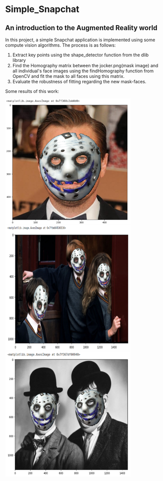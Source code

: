 # Simple_Snapchat
## An introduction to the Augmented Reality world
In this project, a simple Snapchat application is implemented using some compute vision algorithms. The process is as follows:
1. Extract key points using the shape_detector function from the dlib library
2. Find the Homography matrix between the jocker.png(mask image) and all individual's face images using the findHomography function from OpenCV and fit the mask to all faces using this matrix.
3. Evaluate the robustness of fitting regarding the new mask-faces.

Some results of this work:

<img src="https://github.com/alish1377/Simple_Snapchat/blob/main/asset/Screenshot%20from%202024-02-08%2010-14-24.png" width="400" height="400"/>
<img src="https://github.com/alish1377/Simple_Snapchat/blob/main/asset/Screenshot%20from%202024-02-08%2011-34-59.png" width="400" height="400"/>
<img src="https://github.com/alish1377/Simple_Snapchat/blob/main/asset/Screenshot%20from%202024-02-08%2010-16-31.png" width="400" height="400"/>
